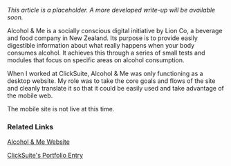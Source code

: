 *This article is a placeholder. A more developed write-up will be available soon.*

Alcohol & Me is a socially conscious digital initiative by Lion Co, a beverage and food company in New Zealand. Its purpose is to provide easily digestible information about what really happens when your body consumes alcohol. It achieves this through a series of small tests and modules that focus on specific areas on alcohol consumption.

When I worked at ClickSuite, Alcohol & Me was only functioning as a desktop website. My role was to take the core goals and flows of the site and cleanly translate it so that it could be easily used and take advantage of the mobile web.

The mobile site is not live at this time.

### Related Links

[Alcohol & Me Website](http://alcoholandme.org.nz/)

[ClickSuite's Portfolio Entry](http://www.clicksuite.co.nz/work/alcohol-and-me/)
